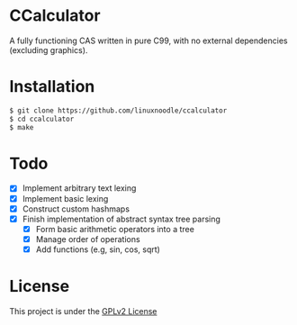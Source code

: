# CCalculator 
A fully functioning CAS written in pure C99, with no external dependencies (excluding graphics). 

# Installation
```bash
$ git clone https://github.com/linuxnoodle/ccalculator
$ cd ccalculator
$ make
```

# Todo 
- [x] Implement arbitrary text lexing
- [x] Implement basic lexing 
- [X] Construct custom hashmaps
- [X] Finish implementation of abstract syntax tree parsing 
    - [X] Form basic arithmetic operators into a tree
    - [X] Manage order of operations 
    - [X] Add functions (e.g, sin, cos, sqrt)

# License 
This project is under the [GPLv2 License](/LICENSE.txt)
